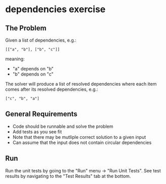 ﻿# dependencies exercise

## The Problem
Given a list of dependencies, e.g.:
```
[["a", "b"], ["b", "c"]]
```
meaning:
- "a" depends on "b"
- "b" depends on "c"

The solver will produce a list of resolved dependencies where each item comes after its resolved dependencies, e.g.:
```
["c", "b", "a"]
```

## General Requirements
- Code should be runnable and solve the problem
- Add tests as you see fit
- Note that there may be mutliple correct solution to a given input
- Can assume that the input does not contain circular dependencies

## Run
Run the unit tests by going to the "Run" menu -> "Run Unit Tests".
See test results by navigating to the "Test Results" tab at the bottom.